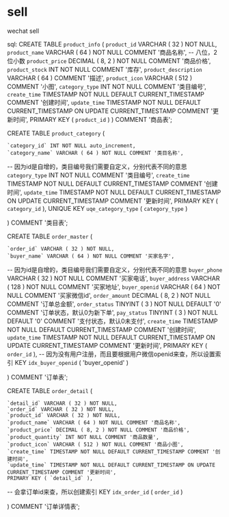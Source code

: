 # sell
wechat sell

sql:
CREATE TABLE `product_info` (
	`product_id` VARCHAR ( 32 ) NOT NULL,
	`product_name` VARCHAR ( 64 ) NOT NULL COMMENT '商品名称',
	-- 	八位，2位小数
	`product_price` DECIMAL ( 8, 2 ) NOT NULL COMMENT '商品价格',
	`product_stock` INT NOT NULL COMMENT '库存',
	`product_description` VARCHAR ( 64 ) COMMENT '描述',
	`product_icon` VARCHAR ( 512 ) COMMENT '小图',
	`category_type` INT NOT NULL COMMENT '类目编号',
	`create_time` TIMESTAMP NOT NULL DEFAULT CURRENT_TIMESTAMP COMMENT '创建时间',
	`update_time` TIMESTAMP NOT NULL DEFAULT CURRENT_TIMESTAMP ON UPDATE CURRENT_TIMESTAMP COMMENT '更新时间',
	PRIMARY KEY ( `product_id` ) 
) COMMENT '商品表';



CREATE TABLE `product_category` (

	`category_id` INT NOT NULL auto_increment,
	`category_name` VARCHAR ( 64 ) NOT NULL COMMENT '类目名称',
-- 	因为id是自增的，类目编号我们需要自定义，分别代表不同的意思
	`category_type` INT NOT NULL COMMENT '类目编号',
	`create_time` TIMESTAMP NOT NULL DEFAULT CURRENT_TIMESTAMP COMMENT '创建时间',
	`update_time` TIMESTAMP NOT NULL DEFAULT CURRENT_TIMESTAMP ON UPDATE CURRENT_TIMESTAMP COMMENT '更新时间',
	PRIMARY KEY ( `category_id` ),
	UNIQUE KEY `uqe_category_type` ( `category_type` )

) COMMENT '类目表'; 



CREATE TABLE `order_master` ( 

	`order_id` VARCHAR ( 32 ) NOT NULL,
	`buyer_name` VARCHAR ( 64 ) NOT NULL COMMENT '买家名字',
-- 	因为id是自增的，类目编号我们需要自定义，分别代表不同的意思
	`buyer_phone` VARCHAR ( 32 ) NOT NULL COMMENT '买家电话',
	`buyer_address` VARCHAR ( 128 ) NOT NULL COMMENT '买家地址',
	`buyer_openid` VARCHAR ( 64 ) NOT NULL COMMENT '买家微信id',
	`order_amount` DECIMAL ( 8, 2 ) NOT NULL COMMENT '订单总金额',
	`order_status` TINYINT ( 3 ) NOT NULL DEFAULT '0' COMMENT '订单状态，默认0为新下单',
	`pay_status` TINYINT ( 3 ) NOT NULL DEFAULT '0' COMMENT '支付状态，默认0未支付',
	`create_time` TIMESTAMP NOT NULL DEFAULT CURRENT_TIMESTAMP COMMENT '创建时间',
	`update_time` TIMESTAMP NOT NULL DEFAULT CURRENT_TIMESTAMP ON UPDATE CURRENT_TIMESTAMP COMMENT '更新时间',
	PRIMARY KEY ( `order_id` ),
-- 	因为没有用户注册，而且要根据用户微信openid来查，所以设置索引
	KEY `idx_buyer_openid` ( 'buyer_openid' )

) COMMENT '订单表';





CREATE TABLE `order_detail` ( 

	`detail_id` VARCHAR ( 32 ) NOT NULL,
	`order_id` VARCHAR ( 32 ) NOT NULL,
	`product_id` VARCHAR ( 32 ) NOT NULL,
	`product_name` VARCHAR ( 64 ) NOT NULL COMMENT '商品名称',
	`product_price` DECIMAL ( 8, 2 ) NOT NULL COMMENT '商品价格',
	`product_quantity` INT NOT NULL COMMENT '商品数量',
	`product_icon` VARCHAR ( 512 ) NOT NULL COMMENT '商品小图',
	`create_time` TIMESTAMP NOT NULL DEFAULT CURRENT_TIMESTAMP COMMENT '创建时间',
	`update_time` TIMESTAMP NOT NULL DEFAULT CURRENT_TIMESTAMP ON UPDATE CURRENT_TIMESTAMP COMMENT '更新时间',
	PRIMARY KEY ( `detail_id` ),
-- 	会拿订单id来查，所以创建索引
	KEY `idx_order_id` ( `order_id` )

) COMMENT '订单详情表';


